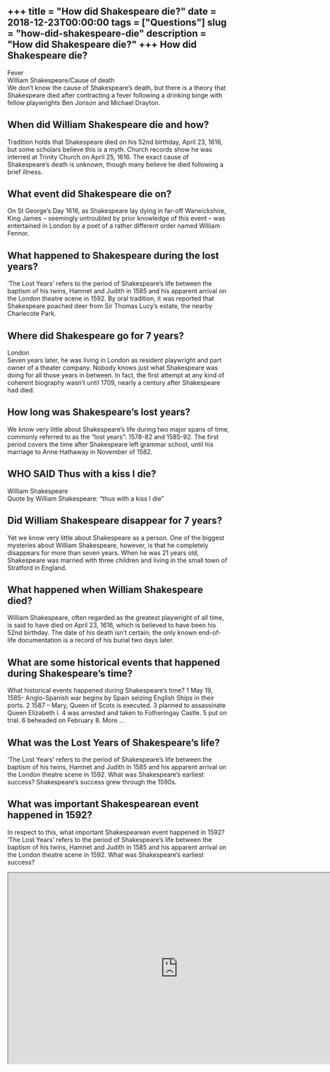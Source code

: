 +++
title = "How did Shakespeare die?"
date = 2018-12-23T00:00:00
tags = ["Questions"]
slug = "how-did-shakespeare-die"
description = "How did Shakespeare die?"
+++
How did Shakespeare die?
------------------------

Fever  
William Shakespeare/Cause of death  
We don’t know the cause of Shakespeare’s death, but there is a theory that Shakespeare died after contracting a fever following a drinking binge with fellow playwrights Ben Jonson and Michael Drayton.

When did William Shakespeare die and how?
-----------------------------------------

Tradition holds that Shakespeare died on his 52nd birthday, April 23, 1616, but some scholars believe this is a myth. Church records show he was interred at Trinity Church on April 25, 1616. The exact cause of Shakespeare’s death is unknown, though many believe he died following a brief illness.

What event did Shakespeare die on?
----------------------------------

On St George’s Day 1616, as Shakespeare lay dying in far-off Warwickshire, King James – seemingly untroubled by prior knowledge of this event – was entertained in London by a poet of a rather different order named William Fennor.

What happened to Shakespeare during the lost years?
---------------------------------------------------

‘The Lost Years’ refers to the period of Shakespeare’s life between the baptism of his twins, Hamnet and Judith in 1585 and his apparent arrival on the London theatre scene in 1592. By oral tradition, it was reported that Shakespeare poached deer from Sir Thomas Lucy’s estate, the nearby Charlecote Park.

Where did Shakespeare go for 7 years?
-------------------------------------

London  
Seven years later, he was living in London as resident playwright and part owner of a theater company. Nobody knows just what Shakespeare was doing for all those years in between. In fact, the first attempt at any kind of coherent biography wasn’t until 1709, nearly a century after Shakespeare had died.

How long was Shakespeare’s lost years?
--------------------------------------

We know very little about Shakespeare’s life during two major spans of time, commonly referred to as the “lost years”: 1578-82 and 1585-92. The first period covers the time after Shakespeare left grammar school, until his marriage to Anne Hathaway in November of 1582.

WHO SAID Thus with a kiss I die?
--------------------------------

William Shakespeare  
Quote by William Shakespeare: “thus with a kiss I die”

Did William Shakespeare disappear for 7 years?
----------------------------------------------

Yet we know very little about Shakespeare as a person. One of the biggest mysteries about William Shakespeare, however, is that he completely disappears for more than seven years. When he was 21 years old, Shakespeare was married with three children and living in the small town of Stratford in England.

What happened when William Shakespeare died?
--------------------------------------------

William Shakespeare, often regarded as the greatest playwright of all time, is said to have died on April 23, 1616, which is believed to have been his 52nd birthday. The date of his death isn’t certain; the only known end-of-life documentation is a record of his burial two days later.

What are some historical events that happened during Shakespeare’s time?
------------------------------------------------------------------------

 What historical events happened during Shakespeare’s time? 1 May 19, 1585- Anglo-Spanish war begins by Spain seizing English Ships in their ports. 2 1587 – Mary, Queen of Scots is executed. 3 planned to assassinate Queen Elizabeth I. 4 was arrested and taken to Fotheringay Castle. 5 put on trial. 6 beheaded on February 8. More …

What was the Lost Years of Shakespeare’s life?
----------------------------------------------

‘The Lost Years’ refers to the period of Shakespeare’s life between the baptism of his twins, Hamnet and Judith in 1585 and his apparent arrival on the London theatre scene in 1592. What was Shakespeare’s earliest success? Shakespeare’s success grew through the 1590s.

What was important Shakespearean event happened in 1592?
--------------------------------------------------------

In respect to this, what important Shakespearean event happened in 1592? ‘The Lost Years’ refers to the period of Shakespeare’s life between the baptism of his twins, Hamnet and Judith in 1585 and his apparent arrival on the London theatre scene in 1592. What was Shakespeare’s earliest success?

<iframe allow="accelerometer; autoplay; clipboard-write; encrypted-media; gyroscope; picture-in-picture" allowfullscreen="" class="__youtube_prefs__  epyt-is-override  no-lazyload" data-no-lazy="1" data-origheight="433" data-origwidth="770" data-skipgform_ajax_framebjll="" height="433" id="_ytid_23583" loading="lazy" src="https://www.youtube.com/embed/dRrvQ1vZxcg?enablejsapi=1&autoplay=0&cc_load_policy=0&cc_lang_pref=&iv_load_policy=1&loop=0&modestbranding=0&rel=1&fs=1&playsinline=0&autohide=2&theme=dark&color=red&controls=1&" title="YouTube player" width="770"></iframe>